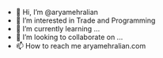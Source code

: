 - 👋 Hi, I’m @aryamehralian
- 👀 I’m interested in Trade and Programming
- 🌱 I’m currently learning ...
- 💞️ I’m looking to collaborate on ...
- 📫 How to reach me aryamehralian.com

<!---
aryamehralian/aryamehralian is a ✨ special ✨ repository because its `README.md` (this file) appears on your GitHub profile.
You can click the Preview link to take a look at your changes.
--->
